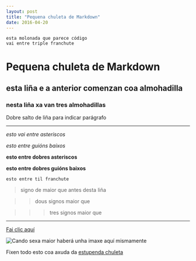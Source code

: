 ```yaml
---
layout: post
title: "Pequena chuleta de Markdown"
date: 2016-04-20
---
```

```
esta molonada que parece código
vai entre triple franchute
```

# Pequena chuleta de Markdown 

## esta liña e a anterior comenzan coa almohadilla

### nesta liña xa van tres almohadillas

Dobre salto de liña para indicar parágrafo

***

*esto vai entre asteriscos*

_esto entre guións baixos_

**esto entre dobres asteriscos**

__esto entre dobres guións baixos__

`esto entre til franchute`

> signo de maior que antes desta liña

>> dous signos maior que

>>> tres signos maior que

---

[Fai clic aquí](https://irocho.github.io/2016/04/21/primer.html)

![Cando sexa maior haberá unha imaxe aquí mismamente](/path/to/img.jpg)

Fixen todo esto coa axuda da [estupenda chuleta](http://packetlife.net/media/library/16/Markdown.pdf)
